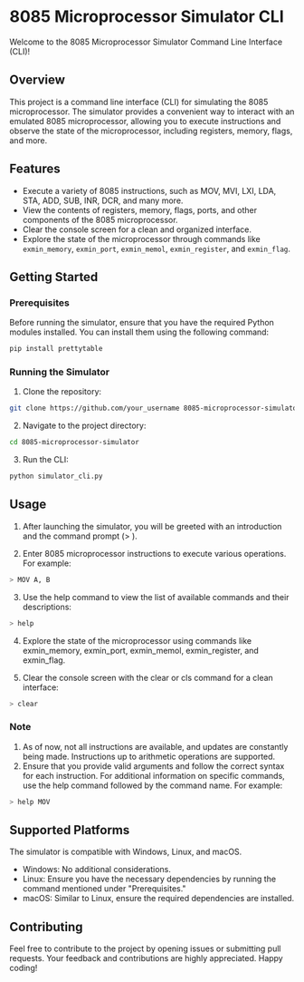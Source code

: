# 8085 Microprocessor Simulator CLI

Welcome to the 8085 Microprocessor Simulator Command Line Interface (CLI)!

## Overview

This project is a command line interface (CLI) for simulating the 8085 microprocessor. The simulator provides a convenient way to interact with an emulated 8085 microprocessor, allowing you to execute instructions and observe the state of the microprocessor, including registers, memory, flags, and more.

## Features

- Execute a variety of 8085 instructions, such as MOV, MVI, LXI, LDA, STA, ADD, SUB, INR, DCR, and many more.
- View the contents of registers, memory, flags, ports, and other components of the 8085 microprocessor.
- Clear the console screen for a clean and organized interface.
- Explore the state of the microprocessor through commands like `exmin_memory`, `exmin_port`, `exmin_memol`, `exmin_register`, and `exmin_flag`.

## Getting Started

### Prerequisites

Before running the simulator, ensure that you have the required Python modules installed. You can install them using the following command:

```bash
pip install prettytable
```

### Running the Simulator
1. Clone the repository:
```bash
git clone https://github.com/your_username 8085-microprocessor-simulator.git
```
2. Navigate to the project directory:
```bash
cd 8085-microprocessor-simulator
```
3. Run the CLI:
```bash
python simulator_cli.py
```

## Usage
1. After launching the simulator, you will be greeted with an introduction and the command prompt (> ).

2. Enter 8085 microprocessor instructions to execute various operations. For example:
```bash
> MOV A, B
```
3. Use the help command to view the list of available commands and their descriptions:

```bash
> help
```
4. Explore the state of the microprocessor using commands like exmin_memory, exmin_port, exmin_memol, exmin_register, and exmin_flag.

5. Clear the console screen with the clear or cls command for a clean interface:
```bash
> clear
```
### Note
1. As of now, not all instructions are available, and updates are constantly being made. Instructions up to arithmetic operations are supported.
2. Ensure that you provide valid arguments and follow the correct syntax for each instruction. For additional information on specific commands, use the help command followed by the command name. For example:
```bash
> help MOV
```

## Supported Platforms
The simulator is compatible with Windows, Linux, and macOS.

- Windows: No additional considerations.
- Linux: Ensure you have the necessary dependencies by running the command mentioned under "Prerequisites."
- macOS: Similar to Linux, ensure the required dependencies are installed.

## Contributing
Feel free to contribute to the project by opening issues or submitting pull requests. Your feedback and contributions are highly appreciated. Happy coding!